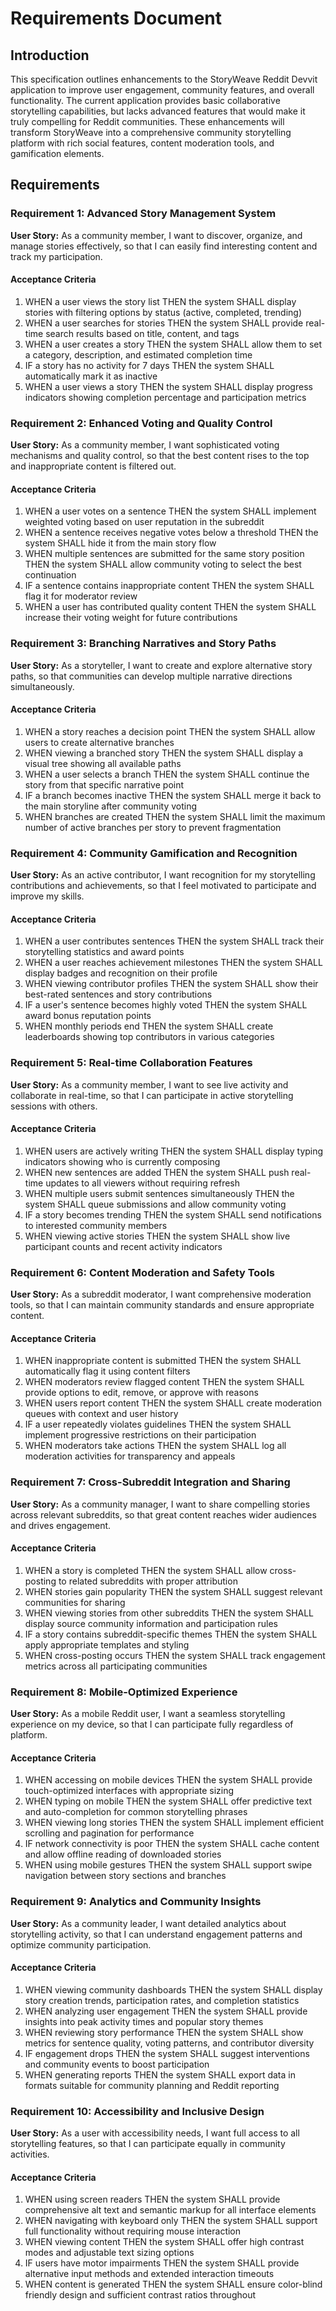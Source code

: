 # Requirements Document

## Introduction

This specification outlines enhancements to the StoryWeave Reddit Devvit application to improve user engagement, community features, and overall functionality. The current application provides basic collaborative storytelling capabilities, but lacks advanced features that would make it truly compelling for Reddit communities. These enhancements will transform StoryWeave into a comprehensive community storytelling platform with rich social features, content moderation tools, and gamification elements.

## Requirements

### Requirement 1: Advanced Story Management System

**User Story:** As a community member, I want to discover, organize, and manage stories effectively, so that I can easily find interesting content and track my participation.

#### Acceptance Criteria

1. WHEN a user views the story list THEN the system SHALL display stories with filtering options by status (active, completed, trending)
2. WHEN a user searches for stories THEN the system SHALL provide real-time search results based on title, content, and tags
3. WHEN a user creates a story THEN the system SHALL allow them to set a category, description, and estimated completion time
4. IF a story has no activity for 7 days THEN the system SHALL automatically mark it as inactive
5. WHEN a user views a story THEN the system SHALL display progress indicators showing completion percentage and participation metrics

### Requirement 2: Enhanced Voting and Quality Control

**User Story:** As a community member, I want sophisticated voting mechanisms and quality control, so that the best content rises to the top and inappropriate content is filtered out.

#### Acceptance Criteria

1. WHEN a user votes on a sentence THEN the system SHALL implement weighted voting based on user reputation in the subreddit
2. WHEN a sentence receives negative votes below a threshold THEN the system SHALL hide it from the main story flow
3. WHEN multiple sentences are submitted for the same story position THEN the system SHALL allow community voting to select the best continuation
4. IF a sentence contains inappropriate content THEN the system SHALL flag it for moderator review
5. WHEN a user has contributed quality content THEN the system SHALL increase their voting weight for future contributions

### Requirement 3: Branching Narratives and Story Paths

**User Story:** As a storyteller, I want to create and explore alternative story paths, so that communities can develop multiple narrative directions simultaneously.

#### Acceptance Criteria

1. WHEN a story reaches a decision point THEN the system SHALL allow users to create alternative branches
2. WHEN viewing a branched story THEN the system SHALL display a visual tree showing all available paths
3. WHEN a user selects a branch THEN the system SHALL continue the story from that specific narrative point
4. IF a branch becomes inactive THEN the system SHALL merge it back to the main storyline after community voting
5. WHEN branches are created THEN the system SHALL limit the maximum number of active branches per story to prevent fragmentation

### Requirement 4: Community Gamification and Recognition

**User Story:** As an active contributor, I want recognition for my storytelling contributions and achievements, so that I feel motivated to participate and improve my skills.

#### Acceptance Criteria

1. WHEN a user contributes sentences THEN the system SHALL track their storytelling statistics and award points
2. WHEN a user reaches achievement milestones THEN the system SHALL display badges and recognition on their profile
3. WHEN viewing contributor profiles THEN the system SHALL show their best-rated sentences and story contributions
4. IF a user's sentence becomes highly voted THEN the system SHALL award bonus reputation points
5. WHEN monthly periods end THEN the system SHALL create leaderboards showing top contributors in various categories

### Requirement 5: Real-time Collaboration Features

**User Story:** As a community member, I want to see live activity and collaborate in real-time, so that I can participate in active storytelling sessions with others.

#### Acceptance Criteria

1. WHEN users are actively writing THEN the system SHALL display typing indicators showing who is currently composing
2. WHEN new sentences are added THEN the system SHALL push real-time updates to all viewers without requiring refresh
3. WHEN multiple users submit sentences simultaneously THEN the system SHALL queue submissions and allow community voting
4. IF a story becomes trending THEN the system SHALL send notifications to interested community members
5. WHEN viewing active stories THEN the system SHALL show live participant counts and recent activity indicators

### Requirement 6: Content Moderation and Safety Tools

**User Story:** As a subreddit moderator, I want comprehensive moderation tools, so that I can maintain community standards and ensure appropriate content.

#### Acceptance Criteria

1. WHEN inappropriate content is submitted THEN the system SHALL automatically flag it using content filters
2. WHEN moderators review flagged content THEN the system SHALL provide options to edit, remove, or approve with reasons
3. WHEN users report content THEN the system SHALL create moderation queues with context and user history
4. IF a user repeatedly violates guidelines THEN the system SHALL implement progressive restrictions on their participation
5. WHEN moderators take actions THEN the system SHALL log all moderation activities for transparency and appeals

### Requirement 7: Cross-Subreddit Integration and Sharing

**User Story:** As a community manager, I want to share compelling stories across relevant subreddits, so that great content reaches wider audiences and drives engagement.

#### Acceptance Criteria

1. WHEN a story is completed THEN the system SHALL allow cross-posting to related subreddits with proper attribution
2. WHEN stories gain popularity THEN the system SHALL suggest relevant communities for sharing
3. WHEN viewing stories from other subreddits THEN the system SHALL display source community information and participation rules
4. IF a story contains subreddit-specific themes THEN the system SHALL apply appropriate templates and styling
5. WHEN cross-posting occurs THEN the system SHALL track engagement metrics across all participating communities

### Requirement 8: Mobile-Optimized Experience

**User Story:** As a mobile Reddit user, I want a seamless storytelling experience on my device, so that I can participate fully regardless of platform.

#### Acceptance Criteria

1. WHEN accessing on mobile devices THEN the system SHALL provide touch-optimized interfaces with appropriate sizing
2. WHEN typing on mobile THEN the system SHALL offer predictive text and auto-completion for common storytelling phrases
3. WHEN viewing long stories THEN the system SHALL implement efficient scrolling and pagination for performance
4. IF network connectivity is poor THEN the system SHALL cache content and allow offline reading of downloaded stories
5. WHEN using mobile gestures THEN the system SHALL support swipe navigation between story sections and branches

### Requirement 9: Analytics and Community Insights

**User Story:** As a community leader, I want detailed analytics about storytelling activity, so that I can understand engagement patterns and optimize community participation.

#### Acceptance Criteria

1. WHEN viewing community dashboards THEN the system SHALL display story creation trends, participation rates, and completion statistics
2. WHEN analyzing user engagement THEN the system SHALL provide insights into peak activity times and popular story themes
3. WHEN reviewing story performance THEN the system SHALL show metrics for sentence quality, voting patterns, and contributor diversity
4. IF engagement drops THEN the system SHALL suggest interventions and community events to boost participation
5. WHEN generating reports THEN the system SHALL export data in formats suitable for community planning and Reddit reporting

### Requirement 10: Accessibility and Inclusive Design

**User Story:** As a user with accessibility needs, I want full access to all storytelling features, so that I can participate equally in community activities.

#### Acceptance Criteria

1. WHEN using screen readers THEN the system SHALL provide comprehensive alt text and semantic markup for all interface elements
2. WHEN navigating with keyboard only THEN the system SHALL support full functionality without requiring mouse interaction
3. WHEN viewing content THEN the system SHALL offer high contrast modes and adjustable text sizing options
4. IF users have motor impairments THEN the system SHALL provide alternative input methods and extended interaction timeouts
5. WHEN content is generated THEN the system SHALL ensure color-blind friendly design and sufficient contrast ratios throughout